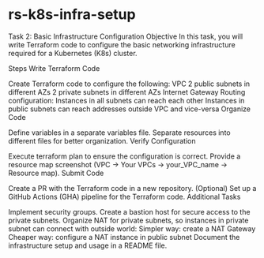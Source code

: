 # rs-k8s-infra-setup
Task 2: Basic Infrastructure Configuration
Objective
In this task, you will write Terraform code to configure the basic networking infrastructure required for a Kubernetes (K8s) cluster.

Steps
Write Terraform Code

Create Terraform code to configure the following:
VPC
2 public subnets in different AZs
2 private subnets in different AZs
Internet Gateway
Routing configuration:
Instances in all subnets can reach each other
Instances in public subnets can reach addresses outside VPC and vice-versa
Organize Code

Define variables in a separate variables file.
Separate resources into different files for better organization.
Verify Configuration

Execute terraform plan to ensure the configuration is correct.
Provide a resource map screenshot (VPC -> Your VPCs -> your_VPC_name -> Resource map).
Submit Code

Create a PR with the Terraform code in a new repository.
(Optional) Set up a GitHub Actions (GHA) pipeline for the Terraform code.
Additional Tasks

Implement security groups.
Create a bastion host for secure access to the private subnets.
Organize NAT for private subnets, so instances in private subnet can connect with outside world:
Simpler way: create a NAT Gateway
Cheaper way: configure a NAT instance in public subnet
Document the infrastructure setup and usage in a README file.
